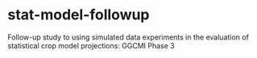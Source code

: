 # stat-model-followup
Follow-up study to using simulated data experiments in the evaluation of statistical crop model projections: GGCMI Phase 3
